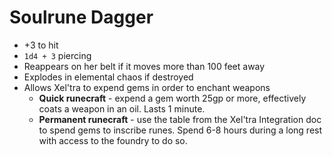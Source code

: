 # Soulrune Dagger

* +3 to hit
* `1d4 + 3` piercing
* Reappears on her belt if it moves more than 100 feet away
* Explodes in elemental chaos if destroyed
* Allows Xel'tra to expend gems in order to enchant weapons
  * **Quick runecraft** - expend a gem worth 25gp or more, effectively coats a weapon in an oil. Lasts 1 minute.
  * **Permanent runecraft** - use the table from the Xel'tra Integration doc to spend gems to inscribe runes. Spend 6-8 hours during a long rest with access to the foundry to do so.